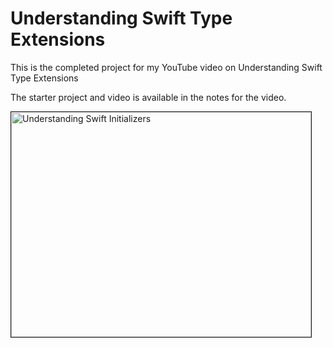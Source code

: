# Understanding Swift Type Extensions
This is the completed project for my YouTube video on Understanding Swift Type Extensions

The starter project and video is available in the notes for the video. 



<a href="http://www.youtube.com/watch?feature=player_embedded&v=/ElfPQZ9MVTQ" target="_blank"><img src="http://img.youtube.com/vi/ElfPQZ9MVTQ/0.jpg"  alt="Understanding Swift Initializers" width="480" height="360" border="1" /></a>
